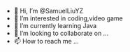 - 👋 Hi, I’m @SamuelLiuYZ
- 👀 I’m interested in coding,video game
- 🌱 I’m currently learning Java
- 💞️ I’m looking to collaborate on ...
- 📫 How to reach me ...

<!---
SamuelLiuYZ/SamuelLiuYZ is a ✨ special ✨ repository because its `README.md` (this file) appears on your GitHub profile.
You can click the Preview link to take a look at your changes.
--->

